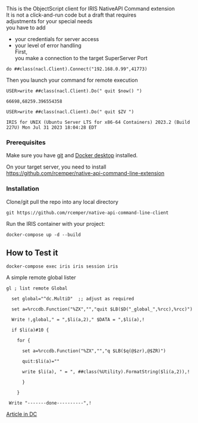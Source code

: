 This is the ObjectScript client for IRIS NativeAPI Command extension  
It is not a click-and-run code but a draft that requires   
adjustments for your special needs    
you have to add   
- your credentials for server access    
- your level of error handling    
First,    
you make a connection to the target SuperServer Port    
````   
do ##class(nacl.Client).Connect("192.168.0.99",41773)   
````    

Then you launch your command for remote execution      

````   
USER>write ##class(nacl.Client).Do(" quit $now() ")
   
66698,68259.396554358

USER>write ##class(nacl.Client).Do(" quit $ZV ")

IRIS for UNIX (Ubuntu Server LTS for x86-64 Containers) 2023.2 (Build 227U) Mon Jul 31 2023 18:04:28 EDT   
````  
 
### Prerequisites
Make sure you have [git](https://git-scm.com/book/en/v2/Getting-Started-Installing-Git) and [Docker desktop](https://www.docker.com/products/docker-desktop) installed.    

On your target server, you need to install    
https://github.com/rcemper/native-api-command-line-extension    

### Installation   
Clone/git pull the repo into any local directory  

````    
git https://github.com/rcemper/native-api-command-line-client    
````    
   
Run the IRIS container with your project:   

````
docker-compose up -d --build    
````
## How to Test it    

````
docker-compose exec iris iris session iris    
````   

A simple remote global lister  

````
gl ; list remote Global

  set global="^dc.MultiD"  ;; adjust as required    

  set a=%rccdb.Function("%ZX","","quit $LB($D("_global_",%rcc),%rcc)")    

  Write !,global," = ",$li(a,2)," $DATA = ",$li(a),!     

  if $li(a)#10 {    

    for {     

      set a=%rccdb.Function("%ZX","","q $LB($q(@$zr),@$ZR)")   

      quit:$li(a)=""    

      write $li(a), " = ", ##class(%Utility).FormatString($li(a,2)),!    

      }    

    }    

 Write "-------done----------",!   
````

[Article in DC](https://community.intersystems.com/post/remote-global-listing-using-nativeapi-objectscript-2)
  
        
